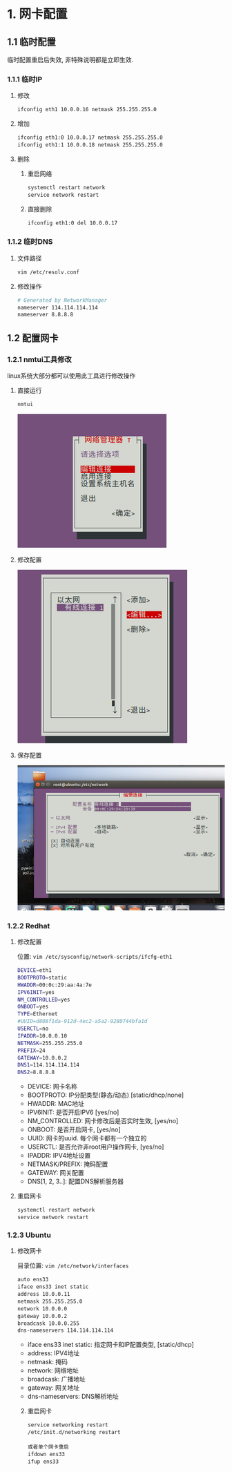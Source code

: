 # 1. 网卡配置

## 1.1 临时配置

临时配置重启后失效, 非特殊说明都是立即生效.

### 1.1.1 临时IP

1. 修改

   ```bash
   ifconfig eth1 10.0.0.16 netmask 255.255.255.0
   ```

2. 增加

   ```bash
   ifconfig eth1:0 10.0.0.17 netmask 255.255.255.0
   ifconfig eth1:1 10.0.0.18 netmask 255.255.255.0
   ```

3. 删除

   1. 重启网络

      ```bash
      systemctl restart network
      service network restart
      ```

   2. 直接删除

      ```bash
      ifconfig eth1:0 del 10.0.0.17
      ```

### 1.1.2 临时DNS

1. 文件路径

   ```bash
   vim /etc/resolv.conf
   ```

   

2. 修改操作

   ```bash
   # Generated by NetworkManager
   nameserver 114.114.114.114
   nameserver 8.8.8.8
   ```

   



## 1.2 配置网卡

### 1.2.1 nmtui工具修改

linux系统大部分都可以使用此工具进行修改操作

1. 直接运行

   ```bash
   nmtui
   ```

   ![image-20200710221257821](image/02-%E7%BD%91%E5%8D%A1%E9%85%8D%E7%BD%AE/image-20200710221257821.png)

2. 修改配置

   ![image-20200710221400551](image/02-%E7%BD%91%E5%8D%A1%E9%85%8D%E7%BD%AE/image-20200710221400551.png)

3. 保存配置

   ![image-20200710221426227](image/02-%E7%BD%91%E5%8D%A1%E9%85%8D%E7%BD%AE/image-20200710221426227.png)

### 1.2.2 Redhat

1. 修改配置

   位置: `vim /etc/sysconfig/network-scripts/ifcfg-eth1`

   ```bash
   DEVICE=eth1
   BOOTPROTO=static
   HWADDR=00:0c:29:aa:4a:7e
   IPV6INIT=yes
   NM_CONTROLLED=yes
   ONBOOT=yes
   TYPE=Ethernet
   #UUID=d808f1da-912d-4ec2-a5a2-9280744bfa1d
   USERCTL=no
   IPADDR=10.0.0.10
   NETMASK=255.255.255.0
   PREFIX=24
   GATEWAY=10.0.0.2
   DNS1=114.114.114.114
   DNS2=8.8.8.8
   ```

   * DEVICE: 网卡名称
   * BOOTPROTO: IP分配类型(静态/动态)    [static/dhcp/none]
   * HWADDR: MAC地址
   * IPV6INIT: 是否开启IPV6   [yes/no]
   * NM_CONTROLLED: 网卡修改后是否实时生效,   [yes/no]
   * ONBOOT:  是否开启网卡, [yes/no]
   * UUID: 网卡的uuid. 每个网卡都有一个独立的
   * USERCTL: 是否允许非root用户操作网卡,   [yes/no]
   * IPADDR: IPV4地址设置
   * NETMASK/PREFIX: 掩码配置
   * GATEWAY: 网关配置
   * DNS[1, 2, 3..]: 配置DNS解析服务器

2. 重启网卡

   ```bash
   systemctl restart network
   service network restart
   ```

### 1.2.3 Ubuntu

1. 修改网卡

   目录位置: `vim /etc/network/interfaces`

   ```bash
   auto ens33
   iface ens33 inet static
   address 10.0.0.11
   netmask 255.255.255.0
   network 10.0.0.0
   gateway 10.0.0.2
   broadcask 10.0.0.255
   dns-nameservers 114.114.114.114
   ```

   * iface ens33 inet static: 指定网卡和IP配置类型, [static/dhcp]
   * address: IPV4地址
   * netmask: 掩码
   * network: 网络地址
   * broadcask: 广播地址
   * gateway: 网关地址
   * dns-nameservers: DNS解析地址

   2. 重启网卡

      ```bash
      service networking restart
      /etc/init.d/networking restart
      
      或者单个网卡重启
      ifdown ens33
      ifup ens33
      ```

      

